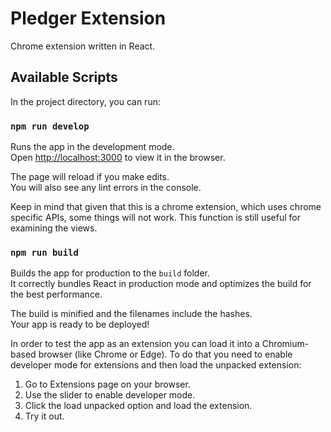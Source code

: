 # Pledger Extension

Chrome extension written in React.

## Available Scripts

In the project directory, you can run:

### `npm run develop`

Runs the app in the development mode.\
Open [http://localhost:3000](http://localhost:3000) to view it in the browser.

The page will reload if you make edits.\
You will also see any lint errors in the console.

Keep in mind that given that this is a chrome extension, which uses chrome specific APIs,
some things will not work. This function is still useful for examining the views.

### `npm run build`

Builds the app for production to the `build` folder.\
It correctly bundles React in production mode and optimizes the build for the best performance.

The build is minified and the filenames include the hashes.\
Your app is ready to be deployed!

In order to test the app as an extension you can load it into a Chromium-based browser (like Chrome or Edge).
To do that you need to enable developer mode for extensions and then load the unpacked extension:

1. Go to Extensions page on your browser.
2. Use the slider to enable developer mode.
3. Click the load unpacked option and load the extension.
4. Try it out.
